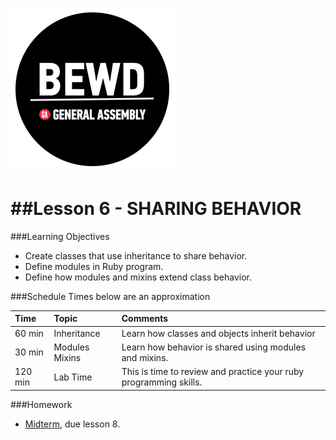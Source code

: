 ![BEWD_Logo](../assets/BEWD_Logo.png)

##Lesson 6 - SHARING BEHAVIOR
=======

###Learning Objectives


*	Create classes that use inheritance to share behavior.
*	Define modules in Ruby program.
*	Define how modules and mixins extend class behavior.




###Schedule
Times below are an approximation


| Time        | Topic| Comments |
|:-------------|:-------------------|:-------------------|
| 60 min | Inheritance | Learn how classes and objects inherit behavior  | 
| 30 min | Modules Mixins | Learn how behavior is shared using modules and mixins. |
| 120 min | Lab Time | This is time to review and practice your ruby programming skills.|


###Homework

-	[Midterm](homework/midterm.rb), due lesson 8.




